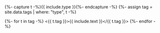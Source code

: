 {%- capture t -%}{{ include.type }}{%- endcapture -%}
{%- assign tag = site.data.tags | where: "type", t -%}

{%- for t in tag -%}
<{{ t.tag }}>{{ include.text }}</{{ t.tag }}>
{%- endfor -%}
